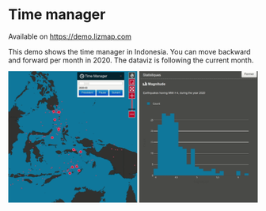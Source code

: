 # Time manager

Available on https://demo.lizmap.com

This demo shows the time manager in Indonesia.
You can move backward and forward per month in 2020.
The dataviz is following the current month.

![GIF](./demo.gif)

